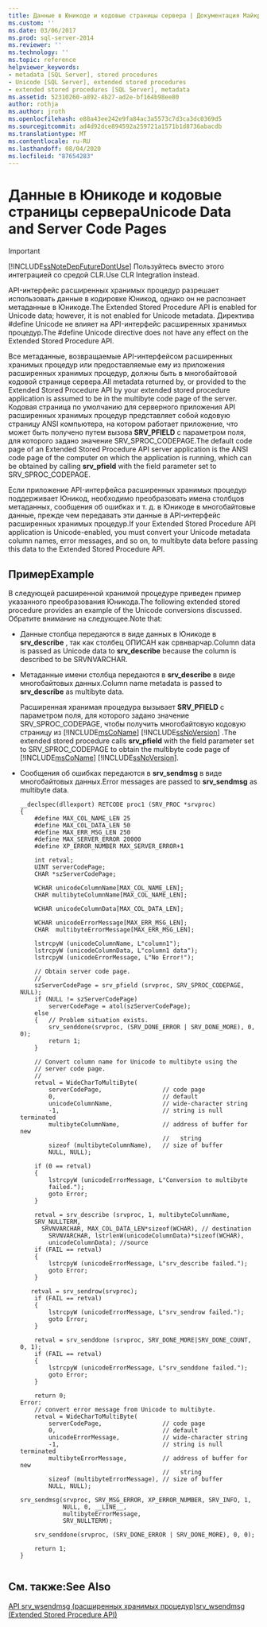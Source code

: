 ```yaml
---
title: Данные в Юникоде и кодовые страницы сервера | Документация Майкрософт
ms.custom: ''
ms.date: 03/06/2017
ms.prod: sql-server-2014
ms.reviewer: ''
ms.technology: ''
ms.topic: reference
helpviewer_keywords:
- metadata [SQL Server], stored procedures
- Unicode [SQL Server], extended stored procedures
- extended stored procedures [SQL Server], metadata
ms.assetid: 52310260-a892-4b27-ad2e-bf164b98ee80
author: rothja
ms.author: jroth
ms.openlocfilehash: e88a43ee242e9fa84ac3a5573c7d3ca3dc0369d5
ms.sourcegitcommit: ad4d92dce894592a259721a1571b1d8736abacdb
ms.translationtype: MT
ms.contentlocale: ru-RU
ms.lasthandoff: 08/04/2020
ms.locfileid: "87654283"
---
```

# <a name="unicode-data-and-server-code-pages"></a><span data-ttu-id="c0572-102">Данные в Юникоде и кодовые страницы сервера</span><span class="sxs-lookup"><span data-stu-id="c0572-102">Unicode Data and Server Code Pages</span></span>
    
> [!IMPORTANT]  
>  [!INCLUDE[ssNoteDepFutureDontUse](../../includes/ssnotedepfuturedontuse-md.md)] <span data-ttu-id="c0572-103">Пользуйтесь вместо этого интеграцией со средой CLR.</span><span class="sxs-lookup"><span data-stu-id="c0572-103">Use CLR Integration instead.</span></span>  
  
 <span data-ttu-id="c0572-104">API-интерфейс расширенных хранимых процедур разрешает использовать данные в кодировке Юникод, однако он не распознает метаданные в Юникоде.</span><span class="sxs-lookup"><span data-stu-id="c0572-104">The Extended Stored Procedure API is enabled for Unicode data; however, it is not enabled for Unicode metadata.</span></span> <span data-ttu-id="c0572-105">Директива #define Unicode не влияет на API-интерфейс расширенных хранимых процедур.</span><span class="sxs-lookup"><span data-stu-id="c0572-105">The #define Unicode directive does not have any effect on the Extended Stored Procedure API.</span></span>  
  
 <span data-ttu-id="c0572-106">Все метаданные, возвращаемые API-интерфейсом расширенных хранимых процедур или предоставляемые ему из приложения расширенных хранимых процедур, должны быть в многобайтовой кодовой странице сервера.</span><span class="sxs-lookup"><span data-stu-id="c0572-106">All metadata returned by, or provided to the Extended Stored Procedure API by your extended stored procedure application is assumed to be in the multibyte code page of the server.</span></span> <span data-ttu-id="c0572-107">Кодовая страница по умолчанию для серверного приложения API расширенных хранимых процедур представляет собой кодовую страницу ANSI компьютера, на котором работает приложение, что может быть получено путем вызова **SRV_PFIELD** с параметром поля, для которого задано значение SRV_SPROC_CODEPAGE.</span><span class="sxs-lookup"><span data-stu-id="c0572-107">The default code page of an Extended Stored Procedure API server application is the ANSI code page of the computer on which the application is running, which can be obtained by calling **srv_pfield** with the field parameter set to SRV_SPROC_CODEPAGE.</span></span>  
  
 <span data-ttu-id="c0572-108">Если приложение API-интерфейса расширенных хранимых процедур поддерживает Юникод, необходимо преобразовать имена столбцов метаданных, сообщения об ошибках и т. д. в Юникоде в многобайтовые данные, прежде чем передавать эти данные в API-интерфейс расширенных хранимых процедур.</span><span class="sxs-lookup"><span data-stu-id="c0572-108">If your Extended Stored Procedure API application is Unicode-enabled, you must convert your Unicode metadata column names, error messages, and so on, to multibyte data before passing this data to the Extended Stored Procedure API.</span></span>  
  
## <a name="example"></a><span data-ttu-id="c0572-109">Пример</span><span class="sxs-lookup"><span data-stu-id="c0572-109">Example</span></span>  
 <span data-ttu-id="c0572-110">В следующей расширенной хранимой процедуре приведен пример указанного преобразования Юникода.</span><span class="sxs-lookup"><span data-stu-id="c0572-110">The following extended stored procedure provides an example of the Unicode conversions discussed.</span></span> <span data-ttu-id="c0572-111">Обратите внимание на следующее.</span><span class="sxs-lookup"><span data-stu-id="c0572-111">Note that:</span></span>  
  
-   <span data-ttu-id="c0572-112">Данные столбца передаются в виде данных в Юникоде в **srv_describe** , так как столбец ОПИСАН как срвнварчар.</span><span class="sxs-lookup"><span data-stu-id="c0572-112">Column data is passed as Unicode data to **srv_describe** because the column is described to be SRVNVARCHAR.</span></span>  
  
-   <span data-ttu-id="c0572-113">Метаданные имени столбца передаются в **srv_describe** в виде многобайтовых данных.</span><span class="sxs-lookup"><span data-stu-id="c0572-113">Column name metadata is passed to **srv_describe** as multibyte data.</span></span>  
  
     <span data-ttu-id="c0572-114">Расширенная хранимая процедура вызывает **SRV_PFIELD** с параметром поля, для которого задано значение SRV_SPROC_CODEPAGE, чтобы получить многобайтовую кодовую страницу из [!INCLUDE[msCoName](../../includes/msconame-md.md)] [!INCLUDE[ssNoVersion](../../includes/ssnoversion-md.md)] .</span><span class="sxs-lookup"><span data-stu-id="c0572-114">The extended stored procedure calls **srv_pfield** with the field parameter set to SRV_SPROC_CODEPAGE to obtain the multibyte code page of [!INCLUDE[msCoName](../../includes/msconame-md.md)] [!INCLUDE[ssNoVersion](../../includes/ssnoversion-md.md)].</span></span>  
  
-   <span data-ttu-id="c0572-115">Сообщения об ошибках передаются в **srv_sendmsg** в виде многобайтовых данных.</span><span class="sxs-lookup"><span data-stu-id="c0572-115">Error messages are passed to **srv_sendmsg** as multibyte data.</span></span>  
  
    ```  
    __declspec(dllexport) RETCODE proc1 (SRV_PROC *srvproc)  
    {  
        #define MAX_COL_NAME_LEN 25  
        #define MAX_COL_DATA_LEN 50  
        #define MAX_ERR_MSG_LEN 250  
        #define MAX_SERVER_ERROR 20000  
        #define XP_ERROR_NUMBER MAX_SERVER_ERROR+1  
  
        int retval;  
        UINT serverCodePage;  
        CHAR *szServerCodePage;  
  
        WCHAR unicodeColumnName[MAX_COL_NAME_LEN];  
        CHAR multibyteColumnName[MAX_COL_NAME_LEN];  
  
        WCHAR unicodeColumnData[MAX_COL_DATA_LEN];  
  
        WCHAR unicodeErrorMessage[MAX_ERR_MSG_LEN];  
        CHAR  multibyteErrorMessage[MAX_ERR_MSG_LEN];  
  
        lstrcpyW (unicodeColumnName, L"column1");  
        lstrcpyW (unicodeColumnData, L"column1 data");  
        lstrcpyW (unicodeErrorMessage, L"No Error!");  
  
        // Obtain server code page.  
        //  
        szServerCodePage = srv_pfield (srvproc, SRV_SPROC_CODEPAGE, NULL);      
        if (NULL != szServerCodePage)  
            serverCodePage = atol(szServerCodePage);  
        else   
        {   // Problem situation exists.  
            srv_senddone(srvproc, (SRV_DONE_ERROR | SRV_DONE_MORE), 0, 0);  
            return 1;  
        }  
  
        // Convert column name for Unicode to multibyte using the   
        // server code page.  
        //  
        retval = WideCharToMultiByte(    
            serverCodePage,                 // code page  
            0,                              // default  
            unicodeColumnName,              // wide-character string  
            -1,                             // string is null terminated  
            multibyteColumnName,            // address of buffer for new  
                                            //   string  
            sizeof (multibyteColumnName),   // size of buffer  
            NULL, NULL);  
  
        if (0 == retval)  
        {  
            lstrcpyW (unicodeErrorMessage, L"Conversion to multibyte  
            failed.");  
            goto Error;  
        }  
  
        retval = srv_describe (srvproc, 1, multibyteColumnName,  
        SRV_NULLTERM,   
          SRVNVARCHAR, MAX_COL_DATA_LEN*sizeof(WCHAR), // destination  
            SRVNVARCHAR, lstrlenW(unicodeColumnData)*sizeof(WCHAR),  
            unicodeColumnData); //source  
        if (FAIL == retval)  
        {  
            lstrcpyW (unicodeErrorMessage, L"srv_describe failed.");  
            goto Error;  
        }  
  
       retval = srv_sendrow(srvproc);  
        if (FAIL == retval)  
        {  
            lstrcpyW (unicodeErrorMessage, L"srv_sendrow failed.");  
            goto Error;  
        }  
  
        retval = srv_senddone (srvproc, SRV_DONE_MORE|SRV_DONE_COUNT, 0, 1);  
        if (FAIL == retval)  
        {  
            lstrcpyW (unicodeErrorMessage, L"srv_senddone failed.");  
            goto Error;  
        }  
  
        return 0;  
    Error:  
        // convert error message from Unicode to multibyte.  
        retval = WideCharToMultiByte(    
            serverCodePage,                 // code page  
            0,                              // default  
            unicodeErrorMessage,            // wide-character string  
            -1,                             // string is null terminated  
            multibyteErrorMessage,          // address of buffer for new  
                                            //   string  
            sizeof (multibyteErrorMessage), // size of buffer  
            NULL, NULL);  
  
    srv_sendmsg(srvproc, SRV_MSG_ERROR, XP_ERROR_NUMBER, SRV_INFO, 1,  
                NULL, 0, __LINE__,   
                multibyteErrorMessage,  
                SRV_NULLTERM);  
  
        srv_senddone(srvproc, (SRV_DONE_ERROR | SRV_DONE_MORE), 0, 0);  
  
        return 1;  
    }  
  
    ```  
  
## <a name="see-also"></a><span data-ttu-id="c0572-116">См. также:</span><span class="sxs-lookup"><span data-stu-id="c0572-116">See Also</span></span>  
 [<span data-ttu-id="c0572-117">API srv_wsendmsg &#40;расширенных хранимых процедур&#41;</span><span class="sxs-lookup"><span data-stu-id="c0572-117">srv_wsendmsg &#40;Extended Stored Procedure API&#41;</span></span>](../extended-stored-procedures-reference/srv-wsendmsg-extended-stored-procedure-api.md)  
  
  
